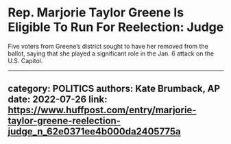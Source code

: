 # Rep. Marjorie Taylor Greene Is Eligible To Run For Reelection: Judge

Five voters from Greene’s district sought to have her removed from the ballot, saying that she played a significant role in the Jan. 6 attack on the U.S. Capitol.

---
category: POLITICS
authors: Kate Brumback, AP
date: 2022-07-26
link: https://www.huffpost.com/entry/marjorie-taylor-greene-reelection-judge_n_62e0371ee4b000da2405775a
---
